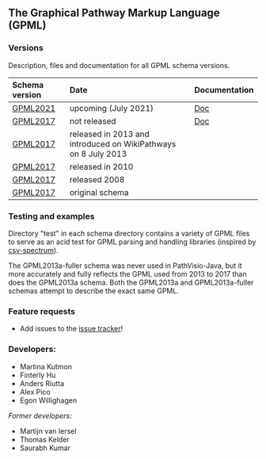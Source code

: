 ## The Graphical Pathway Markup Language (GPML)

### Versions

Description, files and documentation for all GPML schema versions.

| Schema version | Date | Documentation |
|:--------------|:------|:------|
| [GPML2021](https://github.com/PathVisio/GPML/blob/master/GPML2021/GPML2021.xsd) | upcoming (July 2021) | [Doc](https://pathvisio.github.io/documentation/GPML2021-doc.html) |
| [GPML2017](https://github.com/PathVisio/GPML/blob/master/GPML2017/GPML2017.xsd) | not released | [Doc](https://pathvisio.github.io/documentation/GPML2013a-doc.html) |
| [GPML2017](https://github.com/PathVisio/GPML/blob/master/GPML2013a/GPML2013a.xsd)  | released in 2013 and introduced on WikiPathways on 8 July 2013 | |
| [GPML2017](https://github.com/PathVisio/GPML/blob/master/GPML2010a/GPML2010a.xsd) | released in 2010 | |
| [GPML2017](https://github.com/PathVisio/GPML/blob/master/GPML2008a/GPML2008a.xsd) | released 2008 | |
| [GPML2017](https://github.com/PathVisio/GPML/blob/master/GPML2007/GPML2007.xsd) | original schema | |

### Testing and examples

Directory "test" in each schema directory contains a variety of GPML files to serve as an acid test for GPML parsing and handling libraries (inspired by [csv-spectrum](https://github.com/maxogden/csv-spectrum)).

The GPML2013a-fuller schema was never used in PathVisio-Java, but it more accurately and fully reflects the GPML used from 2013 to 2017 than does the GPML2013a schema. Both the GPML2013a and GPML2013a-fuller schemas attempt to describe the exact same GPML.

### Feature requests

* Add issues to the [issue tracker](https://github.com/PathVisio/GPML/issues)!


### Developers:
* Martina Kutmon
* Finterly Hu
* Anders Riutta
* Alex Pico
* Egon Willighagen

*Former developers:*
* Martijn van Iersel
* Thomas Kelder
* Saurabh Kumar

